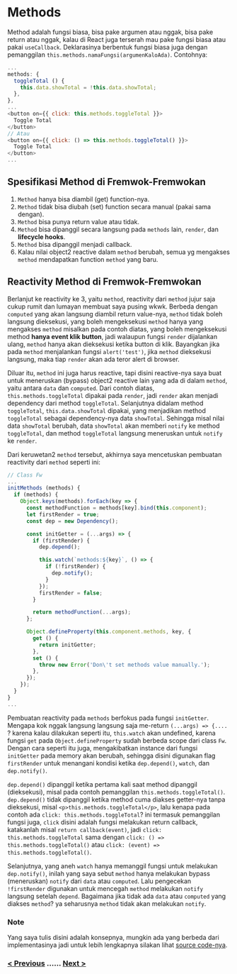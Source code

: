 # Methods
Method adalah fungsi biasa, bisa pake argumen atau nggak, bisa pake return atau nggak, kalau
di React juga terserah mau pake fungsi biasa atau pakai `useCallback`. Deklarasinya berbentuk
fungsi biasa juga dengan pemanggilan `this.methods.namaFungsi(argumenKaloAda)`. Contohnya:

```js
...
methods: {
  toggleTotal () {
    this.data.showTotal = !this.data.showTotal;
  },
},
...
<button on={{ click: this.methods.toggleTotal }}>
  Toggle Total
</button>
// Atau
<button on={{ click: () => this.methods.toggleTotal() }}>
  Toggle Total
</button>
...
```

## Spesifikasi Method di Fremwok-Fremwokan

1. `Method` hanya bisa diambil (get) function-nya.
2. `Method` tidak bisa diubah (set) function secara manual (pakai sama dengan).
3. `Method` bisa punya return value atau tidak.
4. `Method` bisa dipanggil secara langsung pada `methods` lain, `render`, dan **lifecycle hooks**.
5. `Method` bisa dipanggil menjadi callback.
6. Kalau nilai object2 reactive dalam `method` berubah, semua yg mengakses `method` mendapatkan function
`method` yang baru.

## Reactivity Method di Fremwok-Fremwokan

Berlanjut ke reactivity ke 3, yaitu `method`, reactivity dari `method` jujur saja cukup rumit dan lumayan
membuat saya pusing wkwk. Berbeda dengan `computed` yang akan langsung diambil return value-nya, `method`
tidak boleh langsung dieksekusi, yang boleh mengeksekusi `method` hanya yang mengakses `method` misalkan
pada contoh diatas, yang boleh mengeksekusi method **hanya event klik button**, jadi walaupun fungsi `render`
dijalankan ulang, `method` hanya akan dieksekusi ketika button di klik. Bayangkan jika pada `method` menjalankan
fungsi `alert('test')`, jika `method` dieksekusi langsung, maka tiap `render` akan ada teror alert di browser.

Diluar itu, `method` ini juga harus reactive, tapi disini reactive-nya saya buat untuk meneruskan (bypass)
object2 reactive lain yang ada di dalam `method`, yaitu antara `data` dan `computed`. Dari contoh diatas,
`this.methods.toggleTotal` dipakai pada `render`, jadi `render` akan menjadi dependency dari method `toggleTotal`.
Selanjutnya didalam method `toggleTotal`,  `this.data.showTotal` dipakai, yang menjadikan method `toggleTotal`
sebagai dependency-nya data `showTotal`. Sehingga misal nilai data `showTotal` berubah, data `showTotal` akan
memberi `notify` ke method `toggleTotal`, dan method `toggleTotal` langsung meneruskan untuk `notify` ke `render`.

Dari keruwetan2 `method` tersebut, akhirnya saya mencetuskan pembuatan reactivity dari `method` seperti ini:

```js
// Class Fw
...
initMethods (methods) {
  if (methods) {
    Object.keys(methods).forEach(key => {
      const methodFunction = methods[key].bind(this.component);
      let firstRender = true;
      const dep = new Dependency();

      const initGetter = (...args) => {
        if (firstRender) {
          dep.depend();

          this.watch(`methods:${key}`, () => {
            if (!firstRender) {
              dep.notify();
            }
          });
          firstRender = false;
        }

        return methodFunction(...args);
      };

      Object.defineProperty(this.component.methods, key, {
        get () {
          return initGetter;
        },
        set () {
          throw new Error('Don\'t set methods value manually.');
        },
      });
    });
  }
}
...
```

Pembuatan reactivity pada `methods` berfokus pada fungsi `initGetter`. Mengapa kok nggak langsung langsung saja
me-return `(...args) => {....` ? karena kalau dilakukan seperti itu, `this.watch` akan undefined, karena fungsi
`get` pada `Object.defineProperty` sudah berbeda scope dari class `Fw`. Dengan cara seperti itu juga, mengakibatkan
instance dari fungsi `initGetter` pada memory akan berubah, sehingga disini digunakan flag `firstRender` untuk
menangani kondisi ketika `dep.depend()`, `watch`, dan `dep.notify()`.

`dep.depend()` dipanggil ketika pertama kali saat method dipanggil (dieksekusi), misal pada contoh pemanggilan
`this.methods.toggleTotal()`. `dep.depend()` tidak dipanggil ketika method cuma diakses getter-nya tanpa dieksekusi,
misal `<p>this.methods.toggleTotal</p>`, lalu kenapa pada contoh ada `click: this.methods.toggleTotal`? ini termasuk
pemanggilan fungsi juga, `click` disini adalah fungsi melakukan return callback, katakanlah misal `return callback(event)`,
jadi `click: this.methods.toggleTotal` sama dengan `click: () => this.methods.toggleTotal()` atau `click: (event) => this.methods.toggleTotal()`.

Selanjutnya, yang aneh `watch` hanya memanggil fungsi untuk melakukan `dep.notify()`, inilah yang saya sebut
`method` hanya melakukan bypass (meneruskan) `notify` dari `data` atau `computed`. Lalu pengecekan `!firstRender`
digunakan untuk mencegah `method` melakukan `notify` langsung setelah `depend`. Bagaimana jika tidak ada `data`
atau `computed` yang diakses `method`? ya seharusnya `method` tidak akan melakukan `notify`.

### Note

Yang saya tulis disini adalah konsepnya, mungkin ada yang berbeda dari implementasinya jadi untuk
lebih lengkapnya silakan lihat [source code-nya](../src/Fw.js).

### [< Previous](./computed.md) ...... [Next >](./store.md)
